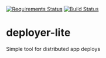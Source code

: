 [![Requirements Status](https://requires.io/github/harnash/deployer-lite/requirements.svg?branch=master)](https://requires.io/github/harnash/deployer-lite/requirements/?branch=master)
[![Build Status](https://travis-ci.org/harnash/deployer-lite.svg)](https://travis-ci.org/harnash/deployer-lite)

# deployer-lite
Simple tool for distributed app deploys
